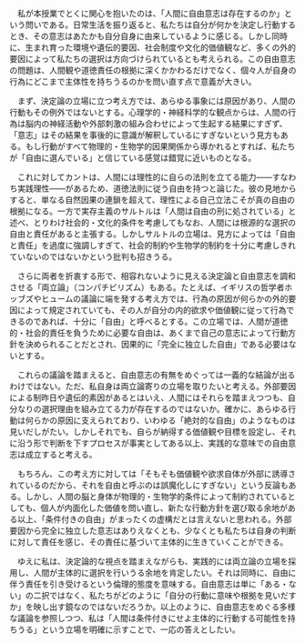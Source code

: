 　私が本授業でとくに関心を抱いたのは、「人間に自由意志は存在するのか」という問いである。日常生活を振り返ると、私たちは自分が何かを決定し行動するとき、その意志はあたかも自分自身に由来しているように感じる。しかし同時に、生まれ育った環境や遺伝的要因、社会制度や文化的価値観など、多くの外的要因によって私たちの選択は方向づけられているとも考えられる。この自由意志の問題は、人間観や道徳責任の根拠に深くかかわるだけでなく、個々人が自身の行為にどこまで主体性を持ちうるのかを問い直す点で意義が大きい。

　まず、決定論の立場に立つ考え方では、あらゆる事象には原因があり、人間の行動もその例外ではないとする。心理学的・神経科学的な観点からは、人間の行為は脳内の神経活動や外部刺激の組み合わせによって生起する結果にすぎず、「意志」はその結果を事後的に意識が解釈しているにすぎないという見方もある。もし行動がすべて物理的・生物学的因果関係から導かれるとすれば、私たちが「自由に選んでいる」と信じている感覚は錯覚に近いものとなる。

　これに対してカントは、人間には理性的に自らの法則を立てる能力――すなわち実践理性――があるため、道徳法則に従う自由を持つと論じた。彼の見地からすると、単なる自然因果の連鎖を超えて、理性による自己立法こそが真の自由の根拠になる。一方で実存主義のサルトルは「人間は自由の刑に処されている」と述べ、とりわけ社会的・文化的条件を考慮してもなお、人間には根源的な選択の自由と責任があると主張する。しかしサルトルの立場は、見方によっては「自由と責任」を過度に強調しすぎて、社会的制約や生物学的制約を十分に考慮しきれていないのではないかという批判も招きうる。

　さらに両者を折衷する形で、相容れないように見える決定論と自由意志を調和させる「両立論」（コンパチビリズム）もある。たとえば、イギリスの哲学者ホッブズやヒュームの議論に端を発する考え方では、行為の原因が何らかの外的要因によって規定されていても、その人が自分の内的欲求や価値観に従って行為できるのであれば、十分に「自由」と呼べるとする。この立場では、人間が道徳的・社会的責任を負うために必要な自由は、あくまで自己の意志によって行動方針を決められることだとされ、因果的に「完全に独立した自由」である必要はないとする。

　これらの議論を踏まえると、自由意志の有無をめぐっては一義的な結論が出るわけではない。ただ、私自身は両立論寄りの立場を取りたいと考える。外部要因による制昨日や遺伝的素因があるとはいえ、人間にはそれらを踏まえつつも、自分なりの選択理由を組み立てる力が存在するのではないか。確かに、あらゆる行動は何らかの原因に支えられており、いわゆる「絶対的な自由」のようなものは見いだしがたい。しかしそれでも、自らが納得する価値観や目標を設定し、それに沿う形で判断を下すプロセスが事実としてある以上、実践的な意味での自由意志は成立すると考える。

　もちろん、この考え方に対しては「そもそも価値観や欲求自体が外部に誘導されているのだから、それを自由と呼ぶのは誤魔化しにすぎない」という反論もある。しかし、人間の脳と身体が物理的・生物学的条件によって制約されているとしても、個人が内面化した価値を問い直し、新たな行動方針を選び取る余地がある以上、「条件付きの自由」がまったくの虚構だとは言えないと思われる。外部要因から完全に独立した意志はありえなくとも、少なくとも私たちは自身の判断に対して責任を感じ、その責任に基づいて主体的に生きていくことができる。

　ゆえに私は、決定論的な視点を踏まえながらも、実践的には両立論の立場を採用し、人間が主体的に選択を行いうる余地を肯定したい。それは同時に、自由に伴う責任を引き受けるという倫理的態度を意味する。自由意志は単に「ある・ない」の二択ではなく、私たちがどのように「自分の行動に意味や根拠を見いだすか」を映し出す鏡なのではないだろうか。以上のように、自由意志をめぐる多様な議論を参照しつつ、私は「人間は条件付きにせよ主体的に行動する可能性を持ちうる」という立場を明確に示すことで、一応の答えとしたい。